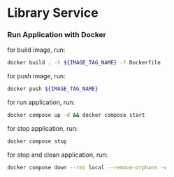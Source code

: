 # Library Service

### Run Application with Docker

for build image, run:
```bash
docker build . -t ${IMAGE_TAG_NAME} -f Dockerfile

 ```
for push image, run:
```bash
docker push ${IMAGE_TAG_NAME}
 ```

for run application, run:
```bash
docker compose up -d && docker compose start 
 ```

for stop application, run:
```bash
docker compose stop
 ```

for stop and clean application, run:
```bash
docker compose down --rmi local --remove-orphans -v 
 ```







